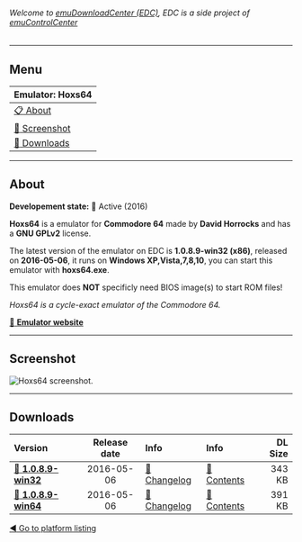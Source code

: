 ###### Welcome to [emuDownloadCenter (EDC)](https://github.com/PhoenixInteractiveNL/emuDownloadCenter/wiki/), EDC is a side project of [emuControlCenter](https://github.com/PhoenixInteractiveNL/emuControlCenter/wiki/)
***
## Menu
| **Emulator: Hoxs64** |
|:---------|
| [:clipboard: About](#about) |
| [:sunrise: Screenshot](#screenshot) |
| [:floppy_disk: Downloads](#downloads) |
***
## About
**Developement state:** :large_blue_circle: Active (2016)

**Hoxs64** is a emulator for **Commodore 64** made by **David Horrocks** and has a **GNU GPLv2** license.

The latest version of the emulator on EDC is **1.0.8.9-win32 (x86)**, released on **2016-05-06**, it runs on **Windows XP,Vista,7,8,10**, you can start this emulator with **hoxs64.exe**.

This emulator does **NOT** specificly need BIOS image(s) to start ROM files!

_Hoxs64 is a cycle-exact emulator of the Commodore 64._

[:link: **Emulator website**](http://www.hoxs64.net/)
***
## Screenshot
![](https://raw.githubusercontent.com/PhoenixInteractiveNL/emuDownloadCenter/master/hooks/hoxs64/emulator_screenshot_01.jpg "Hoxs64 screenshot.")
***
## Downloads
| Version  | Release date  | Info       | Info       | DL Size    |
|:---------|:-------------:|:-----------|:-----------|-----------:|
| [:floppy_disk: **1.0.8.9-win32**](https://github.com/PhoenixInteractiveNL/edc-repo0002/raw/master/hoxs64/1.0.8.9-win32.7z) | 2016-05-06 | [:page_facing_up: Changelog](https://github.com/PhoenixInteractiveNL/edc-repo0002/blob/master/hoxs64/1.0.8.9-win32_changelog.txt) | [:mag_right: Contents](https://github.com/PhoenixInteractiveNL/edc-repo0002/blob/master/hoxs64/1.0.8.9-win32_contents.txt) | 343 KB |
| [:floppy_disk: **1.0.8.9-win64**](https://github.com/PhoenixInteractiveNL/edc-repo0002/raw/master/hoxs64/1.0.8.9-win64.7z) | 2016-05-06 | [:page_facing_up: Changelog](https://github.com/PhoenixInteractiveNL/edc-repo0002/blob/master/hoxs64/1.0.8.9-win64_changelog.txt) | [:mag_right: Contents](https://github.com/PhoenixInteractiveNL/edc-repo0002/blob/master/hoxs64/1.0.8.9-win64_contents.txt) | 391 KB |

[:arrow_backward: Go to platform listing](https://github.com/PhoenixInteractiveNL/emuDownloadCenter/wiki/EDC-Platform-List)
